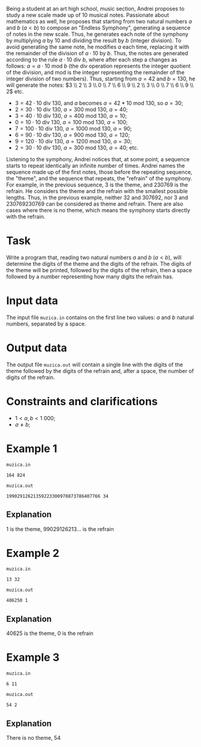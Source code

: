 
Being a student at an art high school, music section, Andrei proposes to study a new scale made up of $10$ musical notes. Passionate about mathematics as well, he proposes that starting from two natural numbers $a$ and $b$ ($a < b$) to compose an "Endless Symphony", generating a sequence of notes in the new scale. Thus, he generates each note of the symphony by multiplying $a$ by $10$ and dividing the result by $b$ (integer division). To avoid generating the same note, he modifies $a$ each time, replacing it with the remainder of the division of $a \cdot 10$ by $b$. Thus, the notes are generated according to the rule $a \cdot 10$ div $b$, where after each step a changes as follows: $a = a \cdot 10$ mod $b$ (the div operation represents the integer quotient of the division, and mod is the integer representing the remainder of the integer division of two numbers).
Thus, starting from $a = 42$ and $b = 130$, he will generate the notes: $3 \\ 2 \\ 3 \\ 0 \\ 7 \\ 6 \\ 9 \\ 2 \\ 3 \\ 0 \\ 7 \\ 6 \\ 9 \\ 2$ etc.

* $3 = 42 \cdot 10$ div $130$, and $a$ becomes $a = 42 * 10$ mod $130$, so $a = 30$;
* $2 = 30 \cdot 10$ div $130$, $a = 300$ mod $130$, $a = 40$;
* $3 = 40 \cdot 10$ div $130$, $a = 400$ mod $130$, $a = 10$;
* $0 = 10 \cdot 10$ div $130$, $a = 100$ mod $130$, $a = 100$;
* $7 = 100 \cdot 10$ div $130$, $a = 1000$ mod $130$, $a = 90$;
* $6 = 90 \cdot 10$ div $130$, $a = 900$ mod $130$, $a = 120$;
* $9 = 120 \cdot 10$ div $130$, $a = 1200$ mod $130$, $a = 30$;
* $2 = 30 \cdot 10$ div $130$, $a = 300$ mod $130$, $a = 40$;
etc.

Listening to the symphony, Andrei notices that, at some point, a sequence starts to repeat identically an infinite number of times. Andrei names the sequence made up of the first notes, those before the repeating sequence, the "theme", and the sequence that repeats, the "refrain" of the symphony. For example, in the previous sequence, $3$ is the theme, and $230769$ is the refrain. He considers the theme and the refrain with the smallest possible lengths. Thus, in the previous example, neither $32$ and $307692$, nor $3$ and $230769230769$ can be considered as theme and refrain. There are also cases where there is no theme, which means the symphony starts directly with the refrain.

# Task

Write a program that, reading two natural numbers $a$ and $b$ ($a < b$), will determine the digits of the theme and the digits of the refrain. The digits of the theme will be printed, followed by the digits of the refrain, then a space followed by a number representing how many digits the refrain has.

# Input data

The input file `muzica.in` contains on the first line two values: $a$ and $b$ natural numbers, separated by a space.

# Output data

The output file `muzica.out` will contain a single line with the digits of the theme followed by the digits of the refrain and, after a space, the number of digits of the refrain.

# Constraints and clarifications

* $1 < a, b < 1 \ 000$;
* $a \neq b$;

# Example 1

`muzica.in`
```
164 824
```

`muzica.out`
```
19902912621359223300970873786407766 34
```

## Explanation

$1$ is the theme, $99029126213 \dots$ is the refrain

# Example 2

`muzica.in`
```
13 32
```

`muzica.out`
```
406250 1
```

## Explanation

$40625$ is the theme, $0$ is the refrain

# Example 3

`muzica.in`
```
6 11
```

`muzica.out`
```
54 2
```

## Explanation

There is no theme, $54$

